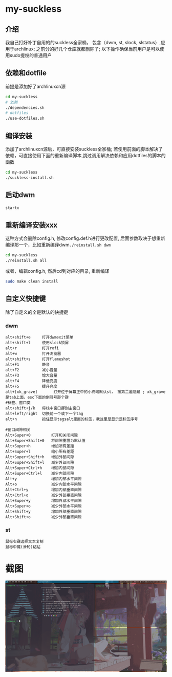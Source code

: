 # my-suckless
## 介绍
我自己打好补丁自用的的suckless全家桶， 包含（dwm, st, slock, slstatus）,应用于archlinux;
之前分的好几个仓库就都删除了;
以下操作确保当前用户是可以使用sudo提权的普通用户
##  依赖和dotfile
前提是添加好了archlinuxcn源
```bash
cd my-suckless
# 依赖
./dependencies.sh
# dotfiles
./use-dotfiles.sh
```
## 编译安装
添加了archlinuxcn源后，可直接安装suckless全家桶; 若使用前面的脚本解决了依赖，可直接使用下面的重新编译脚本,跳过调用解决依赖和应用dotfiles的脚本的函数
```bash
cd my-suckless
./suckless-install.sh
```
## 启动dwm
```bash
startx
```
## 重新编译安装xxx
这种方式会删除config.h, 修改config.def.h进行更改配置,
后面参数取决于想重新编译那一个，比如重新编译dwm`./reinstall.sh dwm`
```bash
cd my-suckless
./reinstall.sh all
```
或者，编辑config.h, 然后cd到对应的目录, 重新编译
```bash
sudo make clean install
```
## 自定义快捷键
除了自定义的全是默认的快捷键
### dwm
```text
alt+shift+e     打开dwmexit菜单
alt+shift+l     使用slock锁屏
alt+r           打开rofi
alt+w           打开浏览器  
alt+shift+s     打开flameshot
alt+F1          静音
alt+F2          减小音量
alt+F3          增大音量
alt+F4          降低亮度
alt+F5          提升亮度
alt+[xk_grave]       打开位于屏幕正中的小终端默认st， 按第二遍隐藏 ; xk_grave 是tab上面，esc下面的倒引号那个键
#标签、窗口类
alt+shift+j/k   将栈中窗口挪到主窗口
alt+left/right  切换前一个或下一个tag
alt+n           按住显示tagsalt里面的标签，我这里是显示是标签序号

#窗口间隙相关
Alt+Super+0         打开和关闭间隙
Alt+Super+Shift+0   将间隙重置为默认值
Alt+Super+h         增加所有差距
Alt+Super+l         缩小所有差距
Alt+Super+Shift+h   增加外部间隙
Alt+Super+Shift+l   减少外部间隙
Alt+Super+Ctrl+h    增加内部间隙
Alt+Super+Ctrl+l    减少内部间隙
Alt+y               增加内部水平间隙
Alt+o               减少内部水平间隙
Alt+Ctrl+y          增加内部垂直间隙
Alt+Ctrl+o          减少外部垂直间隙
Alt+Super+y         增加外部水平间隙
Alt+Super+o         减少外部水平间隙
Alt+Shift+y         增加外部垂直间隙
Alt+Shift+o         减少外部垂直间隙
```
### st
```text
鼠标右键选择文本复制
鼠标中键(滑轮)粘贴
```
# 截图
![屏幕截图](Screenshot.png)